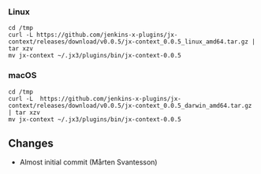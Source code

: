 ### Linux

```shell
cd /tmp
curl -L https://github.com/jenkins-x-plugins/jx-context/releases/download/v0.0.5/jx-context_0.0.5_linux_amd64.tar.gz | tar xzv 
mv jx-context ~/.jx3/plugins/bin/jx-context-0.0.5
```

### macOS

```shell
cd /tmp
curl -L  https://github.com/jenkins-x-plugins/jx-context/releases/download/v0.0.5/jx-context_0.0.5_darwin_amd64.tar.gz | tar xzv
mv jx-context ~/.jx3/plugins/bin/jx-context-0.0.5
```

## Changes

* Almost initial commit (Mårten Svantesson)
